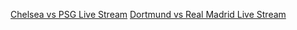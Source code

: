 <a href=http://tribe.net/listing/618bee69-43cd-4c8e-8e78-2e283f28d12a>Chelsea vs PSG Live Stream</a>
<a href=http://tribe.net/listing/ce1d44c8-a8d9-411c-a725-b0f4f7bd92fe>Dortmund vs Real Madrid Live Stream</a>
